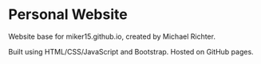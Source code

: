 # Personal Website
Website base for miker15.github.io, created by Michael Richter.

Built using HTML/CSS/JavaScript and Bootstrap. Hosted on GitHub pages.
